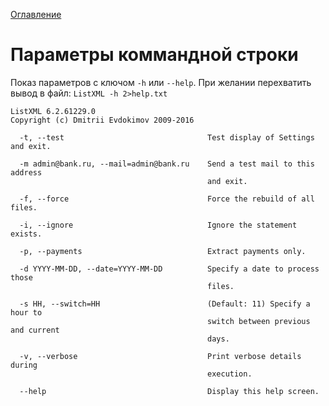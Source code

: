 [Оглавление](index.md)

Параметры коммандной строки
===========================

Показ параметров с ключом `-h` или `--help`.
При желании перехватить вывод в файл: `ListXML -h 2>help.txt`

```
ListXML 6.2.61229.0
Copyright (c) Dmitrii Evdokimov 2009-2016

  -t, --test                                Test display of Settings and exit.

  -m admin@bank.ru, --mail=admin@bank.ru    Send a test mail to this address 
                                            and exit.

  -f, --force                               Force the rebuild of all files.

  -i, --ignore                              Ignore the statement exists.

  -p, --payments                            Extract payments only.

  -d YYYY-MM-DD, --date=YYYY-MM-DD          Specify a date to process those 
                                            files.

  -s HH, --switch=HH                        (Default: 11) Specify a hour to 
                                            switch between previous and current
                                            days.

  -v, --verbose                             Print verbose details during 
                                            execution.

  --help                                    Display this help screen.
```